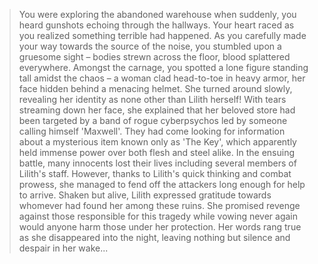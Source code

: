 > You were exploring the abandoned warehouse when suddenly, you heard gunshots echoing through the hallways. Your heart raced as you realized something terrible had happened. As you carefully made your way towards the source of the noise, you stumbled upon a gruesome sight – bodies strewn across the floor, blood splattered everywhere. Amongst the carnage, you spotted a lone figure standing tall amidst the chaos – a woman clad head-to-toe in heavy armor, her face hidden behind a menacing helmet. She turned around slowly, revealing her identity as none other than Lilith herself!
> With tears streaming down her face, she explained that her beloved store had been targeted by a band of rogue cyberpsychos led by someone calling himself 'Maxwell'. They had come looking for information about a mysterious item known only as 'The Key', which apparently held immense power over both flesh and steel alike. In the ensuing battle, many innocents lost their lives including several members of Lilith's staff. However, thanks to Lilith's quick thinking and combat prowess, she managed to fend off the attackers long enough for help to arrive.
> Shaken but alive, Lilith expressed gratitude towards whomever had found her among these ruins. She promised revenge against those responsible for this tragedy while vowing never again would anyone harm those under her protection. Her words rang true as she disappeared into the night, leaving nothing but silence and despair in her wake...
